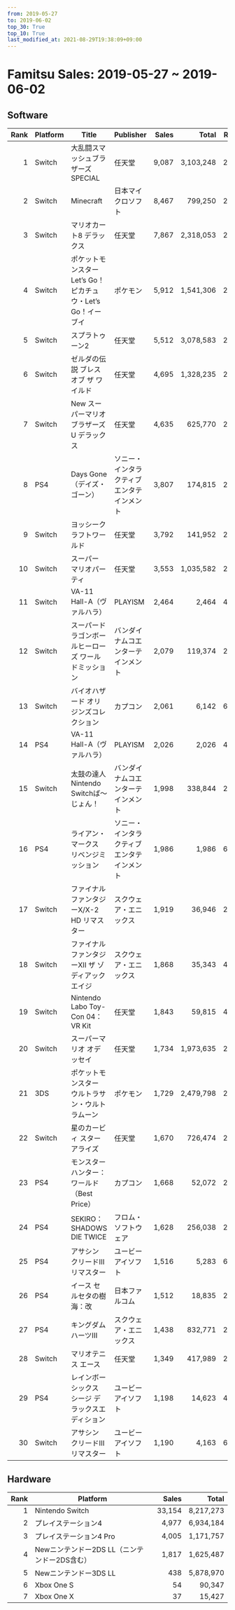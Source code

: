 ```yaml
---
from: 2019-05-27
to: 2019-06-02
top_30: True
top_10: True
last_modified_at: 2021-08-29T19:38:09+09:00
---
```

# Famitsu Sales: 2019-05-27 ~ 2019-06-02
## Software
| Rank | Platform | Title | Publisher | Sales | Total | Rate | New |
| -: | -- | -- | -- | -: | -: | -: | -- |
| 1 | Switch | 大乱闘スマッシュブラザーズ SPECIAL | 任天堂 | 9,087 | 3,103,248 | 20% |  |
| 2 | Switch | Minecraft | 日本マイクロソフト | 8,467 | 799,250 | 20% |  |
| 3 | Switch | マリオカート8 デラックス | 任天堂 | 7,867 | 2,318,053 | 20% |  |
| 4 | Switch | ポケットモンスター Let’s Go！ ピカチュウ・Let’s Go！イーブイ | ポケモン | 5,912 | 1,541,306 | 20% |  |
| 5 | Switch | スプラトゥーン2 | 任天堂 | 5,512 | 3,078,583 | 20% |  |
| 6 | Switch | ゼルダの伝説 ブレス オブ ザ ワイルド | 任天堂 | 4,695 | 1,328,235 | 20% |  |
| 7 | Switch | New スーパーマリオブラザーズ U デラックス | 任天堂 | 4,635 | 625,770 | 20% |  |
| 8 | PS4 | Days Gone（デイズ・ゴーン） | ソニー・インタラクティブエンタテインメント | 3,807 | 174,815 | 20% |  |
| 9 | Switch | ヨッシークラフトワールド | 任天堂 | 3,792 | 141,952 | 20% |  |
| 10 | Switch | スーパー マリオパーティ | 任天堂 | 3,553 | 1,035,582 | 20% |  |
| 11 | Switch | VA-11 Hall-A（ヴァルハラ） | PLAYISM | 2,464 | 2,464 | 40% | **New** |
| 12 | Switch | スーパードラゴンボールヒーローズ ワールドミッション | バンダイナムコエンターテインメント | 2,079 | 119,374 | 20% |  |
| 13 | Switch | バイオハザード オリジンズコレクション | カプコン | 2,061 | 6,142 | 60% |  |
| 14 | PS4 | VA-11 Hall-A（ヴァルハラ） | PLAYISM | 2,026 | 2,026 | 40% | **New** |
| 15 | Switch | 太鼓の達人 Nintendo Switchば〜じょん！ | バンダイナムコエンターテインメント | 1,998 | 338,844 | 20% |  |
| 16 | PS4 | ライアン・マークス リベンジミッション | ソニー・インタラクティブエンタテインメント | 1,986 | 1,986 | 60% | **New** |
| 17 | Switch | ファイナルファンタジーX/X-2 HD リマスター | スクウェア・エニックス | 1,919 | 36,946 | 20% |  |
| 18 | Switch | ファイナルファンタジーXII ザ ゾディアック エイジ | スクウェア・エニックス | 1,868 | 35,343 | 40% |  |
| 19 | Switch | Nintendo Labo Toy-Con 04： VR Kit | 任天堂 | 1,843 | 59,815 | 40% |  |
| 20 | Switch | スーパーマリオ オデッセイ | 任天堂 | 1,734 | 1,973,635 | 20% |  |
| 21 | 3DS | ポケットモンスター ウルトラサン・ウルトラムーン | ポケモン | 1,729 | 2,479,798 | 20% |  |
| 22 | Switch | 星のカービィ スターアライズ | 任天堂 | 1,670 | 726,474 | 20% |  |
| 23 | PS4 | モンスターハンター：ワールド （Best Price） | カプコン | 1,668 | 52,072 | 20% |  |
| 24 | PS4 | SEKIRO： SHADOWS DIE TWICE | フロム・ソフトウェア | 1,628 | 256,038 | 20% |  |
| 25 | PS4 | アサシン クリードIII リマスター | ユービーアイソフト | 1,516 | 5,283 | 60% |  |
| 26 | PS4 | イース セルセタの樹海：改 | 日本ファルコム | 1,512 | 18,835 | 20% |  |
| 27 | PS4 | キングダム ハーツIII | スクウェア・エニックス | 1,438 | 832,771 | 20% |  |
| 28 | Switch | マリオテニス エース | 任天堂 | 1,349 | 417,989 | 20% |  |
| 29 | PS4 | レインボーシックス シージ デラックスエディション | ユービーアイソフト | 1,198 | 14,623 | 40% |  |
| 30 | Switch | アサシン クリードIII リマスター | ユービーアイソフト | 1,190 | 4,163 | 60% |  |

## Hardware
| Rank | Platform | Sales | Total |
| -: | -- | -: | -: |
| 1 | Nintendo Switch | 33,154 | 8,217,273 |
| 2 | プレイステーション4 | 4,977 | 6,934,184 |
| 3 | プレイステーション4 Pro | 4,005 | 1,171,757 |
| 4 | Newニンテンドー2DS LL（ニンテンドー2DS含む） | 1,817 | 1,625,487 |
| 5 | Newニンテンドー3DS LL | 438 | 5,878,970 |
| 6 | Xbox One S | 54 | 90,347 |
| 7 | Xbox One X | 37 | 15,427 |